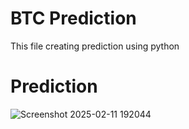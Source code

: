 # BTC Prediction
This file creating prediction using python

# Prediction
![Screenshot 2025-02-11 192044](https://github.com/user-attachments/assets/a4d9b8cf-7321-4f59-be3c-43a0aec1d334)
